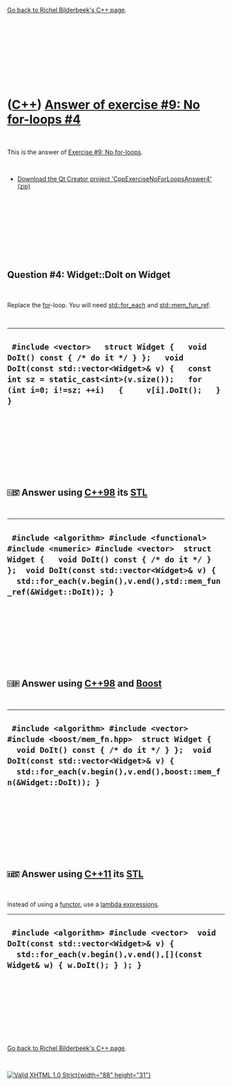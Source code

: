 

[Go back to Richel Bilderbeek's C++ page](Cpp.htm).

 

 

 

 

 

([C++](Cpp.htm)) [Answer of exercise \#9: No for-loops \#4](CppExerciseNoForLoopsAnswer4.htm)
=============================================================================================

 

This is the answer of [Exercise \#9: No
for-loops](CppExerciseNoForLoops.htm).

 

-   [Download the Qt Creator project
    'CppExerciseNoForLoopsAnswer4' (zip)](CppExerciseNoForLoopsAnswer4.zip)

 

 

 

 

 

Question \#4: Widget::DoIt on Widget
------------------------------------

 

Replace the [for](CppFor.htm)-loop. You will need
[std::for\_each](CppFor_each.htm) and
[std::mem\_fun\_ref](CppMem_fun_ref.htm).

 

  -------------------------------------------------------------------------------------------------------------------------------------------------------------------------------------------------------------------------------
  ` #include <vector>   struct Widget {   void DoIt() const { /* do it */ } };   void DoIt(const std::vector<Widget>& v) {   const int sz = static_cast<int>(v.size());   for (int i=0; i!=sz; ++i)   {     v[i].DoIt();   } }`
  -------------------------------------------------------------------------------------------------------------------------------------------------------------------------------------------------------------------------------

 

 

 

 

 

![C++98](PicCpp98.png)![STL](PicStl.png) Answer using [C++98](Cpp98.htm) its [STL](CppStl.htm)
----------------------------------------------------------------------------------------------

 

  -------------------------------------------------------------------------------------------------------------------------------------------------------------------------------------------------------------------------------------------------------------
  ` #include <algorithm> #include <functional> #include <numeric> #include <vector>  struct Widget {   void DoIt() const { /* do it */ } };  void DoIt(const std::vector<Widget>& v) {   std::for_each(v.begin(),v.end(),std::mem_fun_ref(&Widget::DoIt)); }`
  -------------------------------------------------------------------------------------------------------------------------------------------------------------------------------------------------------------------------------------------------------------

 

 

 

 

 

![C++98](PicCpp98.png)![Boost](PicBoost.png) Answer using [C++98](Cpp98.htm) and [Boost](CppBoost.htm)
------------------------------------------------------------------------------------------------------

 

  ---------------------------------------------------------------------------------------------------------------------------------------------------------------------------------------------------------------------------------------------
  ` #include <algorithm> #include <vector> #include <boost/mem_fn.hpp>  struct Widget {   void DoIt() const { /* do it */ } };  void DoIt(const std::vector<Widget>& v) {   std::for_each(v.begin(),v.end(),boost::mem_fn(&Widget::DoIt)); }`
  ---------------------------------------------------------------------------------------------------------------------------------------------------------------------------------------------------------------------------------------------

 

 

 

 

 

![C++11](PicCpp11.png)![STL](PicStl.png) Answer using [C++11](Cpp11.htm) its [STL](CppStl.htm)
----------------------------------------------------------------------------------------------

 

Instead of using a [functor](CppFunctor.htm), use a [lambda
expressions](CppLambdaExpression.htm).

  ---------------------------------------------------------------------------------------------------------------------------------------------------------------
  ` #include <algorithm> #include <vector>  void DoIt(const std::vector<Widget>& v) {   std::for_each(v.begin(),v.end(),[](const Widget& w) { w.DoIt(); } ); }`
  ---------------------------------------------------------------------------------------------------------------------------------------------------------------

 

 

 

 

 

[Go back to Richel Bilderbeek's C++ page](Cpp.htm).



 

[![Valid XHTML 1.0 Strict](valid-xhtml10.png){width="88"
height="31"}](http://validator.w3.org/check?uri=referer)
